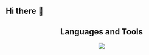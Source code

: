 ## Hi there 👋
 <H2 align="center">Languages and Tools</H2> 
<p align="center">
  <a align="center" href="https://skillicons.dev">
    <img src="https://skillicons.dev/icons?i=html,css,javascript,typescript,react,nextjs,nodejs,mysql,mongodb" />
  </a>
</p>


